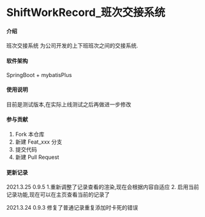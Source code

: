 # ShiftWorkRecord_班次交接系统

#### 介绍
班次交接系统 为公司开发的上下班班次之间的交接系统.

#### 软件架构
SpringBoot + mybatisPlus 

#### 使用说明

目前是测试版本,在实际上线测试之后再做进一步修改

#### 参与贡献

1.  Fork 本仓库
2.  新建 Feat_xxx 分支
3.  提交代码
4.  新建 Pull Request

#### 更新记录

2021.3.25 
    0.9.5 
        1.重新调整了记录查看的渲染,现在会根据内容自适应
        2. 启用当前记录功能,现在可以在主页查看当前的记录了

2021.3.24 
    0.9.3 
        修复了普通记录重复添加时卡死的错误
